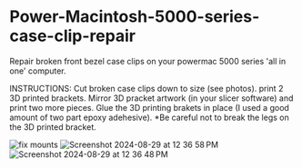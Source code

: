 # Power-Macintosh-5000-series-case-clip-repair

Repair broken front bezel case clips on your powermac 5000 series 'all in one' computer.

INSTRUCTIONS:
Cut broken case clips down to size (see photos). 
print 2 3D printed brackets. Mirror 3D pracket artwork (in your slicer software) and print two more pieces.
Glue the 3D printing brakets in place (I used a good amount of two part epoxy adehesive).
*Be careful not to break the legs on the 3D printed bracket.

![fix mounts](https://github.com/user-attachments/assets/6e7a4abf-e344-4a57-a7e1-7daf1b7fdecb)
![Screenshot 2024-08-29 at 12 36 58 PM](https://github.com/user-attachments/assets/dad19b26-92cd-450e-bd8a-2884098046c1)
![Screenshot 2024-08-29 at 12 36 48 PM](https://github.com/user-attachments/assets/149f2aee-71cb-4f35-8433-8f6dd4ed13e6)
